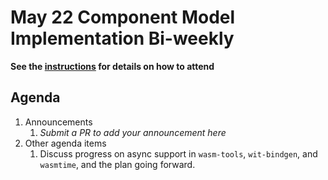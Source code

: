 # May 22 Component Model Implementation Bi-weekly

**See the [instructions](../README.md) for details on how to attend**

## Agenda
1. Announcements
    1. _Submit a PR to add your announcement here_
1. Other agenda items
    1. Discuss progress on async support in `wasm-tools`, `wit-bindgen`, and `wasmtime`, and the plan going forward.
